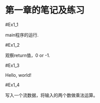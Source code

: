 # 第一章的笔记及练习
#Ex1_1

main程序的运行.

#Ex1_2

观察return值，0 or -1.

#Ex1_3

Hello, world!

#Ex1_4

写入一个流数据，将输入的两个数做乘法运算。
